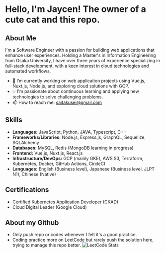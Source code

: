 # Hello, I'm Jaycen! The owner of a cute cat and this repo.

## About Me
I'm a Software Engineer with a passion for building web applications that enhance user experiences. Holding a Master's in Information Engineering from Osaka University, I have over three years of experience specializing in full-stack development, with a keen interest in cloud technologies and automated workflows.

- 🌱 I’m currently working on web application projects using Vue.js, Nuxt.js, Node.js, and exploring cloud solutions with GCP.
- 💡 I'm passionate about continuous learning and applying new technologies to solve challenging problems.
- 📫 How to reach me: [saitakusei@gmail.com](mailto:saitakusei@gmail.com)

## Skills
- **Languages:** JavaScript, Python, JAVA, Typescript, C++
- **Frameworks/Libraries:** Node.js, Express.js, GraphQL, Sequelize, SQLAlchemy
- **Databases:** MySQL, Redis (MongoDB learning in progress)
- **Frontend:** Vue.js, Nuxt.js, React.js
- **Infrastructure/DevOps:** GCP (mainly GKE), AWS S3, Terraform, Kubernetes, Docker, GitHub Actions, CircleCI
- **Languages:** English (Business level), Japanese (Business level, JLPT N1), Chinese (Native)

## Certifications
- Certified Kubernetes Application Developer (CKAD)
- Cloud Digital Leader (Google Cloud)

## About my Github
- Only push repo or codes whenever I felt it's a good practice.
- Coding practice more on LeetCode but rarely push the solution here, trying to manage this repo better.
![LeetCode Stats](https://leetcard.jacoblin.cool/takusei?theme=dark&font=Mulish&ext=heatmap)

